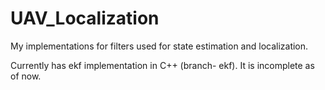 # UAV_Localization
My implementations for filters used for state estimation and localization.

Currently has ekf implementation in C++ (branch- ekf). It is incomplete as of now. 
